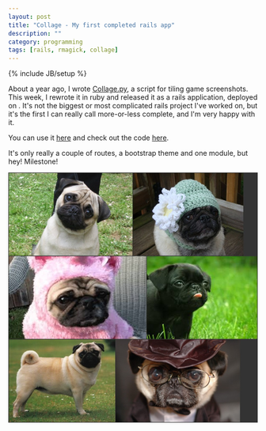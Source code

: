 ```yaml
---
layout: post
title: "Collage - My first completed rails app"
description: ""
category: programming
tags: [rails, rmagick, collage]
---
```

{% include JB/setup %}

About a year ago, I wrote <a href="http://jsrn.net/programming/2013/06/12/collagepy/" target="_blank">Collage.py</a>, a script for tiling game screenshots. This week, I rewrote it in ruby and released it as a rails application, deployed on <a href="https://heroku.com"></a>. It's not the biggest or most complicated rails project I've worked on, but it's the first I can really call more-or-less complete, and I'm very happy with it.

You can use it <a href="http://screenshot-collage.herokuapp.com" target="_blank">here</a> and check out the code <a href="https://github.com/jsrn/Collage" target="_blank">here</a>.

It's only really a couple of routes, a bootstrap theme and one module, but hey! Milestone!

<img src="/images/pugcollage.jpg" alt="">